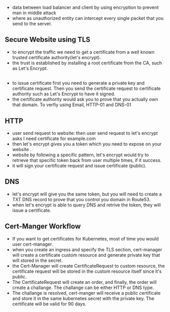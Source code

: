 - data between load balancer and client by using encryption to prevent man in middle attack
- where as unauthorized entity can intercept every single packet that you send to the server.
## Secure Website using TLS
- to encrypt the traffic we need to get a certificate from a well known trusted certificate authority(let's encrypt).
- the trust is established by installing a root certificate from the CA, such as Let's Encrypt. 

## 

- to issue certificate first you need to generate a private key and certificate request. Then you send the certificate request to certificate authority such as Let's Encrypt to have it signed. 
- the certificate authority would ask you to prove that you actually own that domain. To verfiy using Email, HTTP-01 and DNS-01

## HTTP
- user send request to website: then user send request to let's encrypt asks I need certificate for example.com
- then let's encrypt gives you a token which you need to expose on your website .
- website by following a specific pattern, let's encrypt would try to retrieve that specific token back from user multiple times, if it success. 
- it will sign your certificate request and issue certificate (public).

## DNS
- let's encrypt will give you the same token, but you will need to create a TXT DNS record to prove that you control you domain in Route53.
- when let's encrypt is able to query DNS and retrive the token, they will issue a certificate. 

## Cert-Manger Workflow

- If you want to get certificates for Kubernetes, most of time you would user cert-manager.
- when you create an ingress and specify the TLS section, cert-manager will create a certificate custom resource and generate private key that will stored in the secret.
- the Cert-Manager will create CertificateRequest to custom resource, the certificate request will be stored in the custom resource itself since it's public.
- The CertificateRequest will create an order, and finally, the order will create a challange. The challange can be either HTTP or DNS type.
- The challange is resolved, cert-manger will receive a public certificate and store it in the same kubernetes secret with the private key. The certificate will be valid for 90 days. 